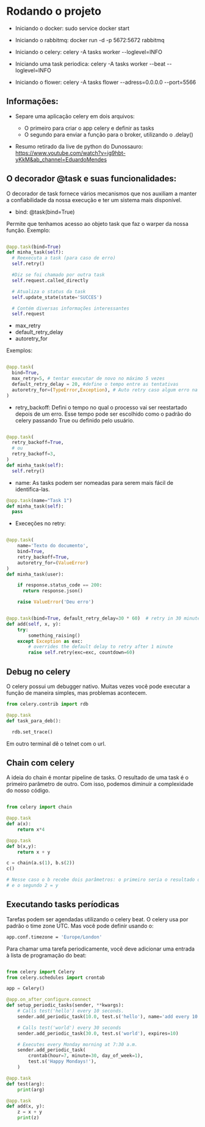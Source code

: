 # Rodando o projeto

* Iniciando o docker:
    sudo service docker start

* Iniciando o rabbitmq:
    docker run -d -p 5672:5672 rabbitmq

* Iniciando o celery:
    celery -A tasks worker --loglevel=INFO

* Iniciando uma task periodica:
    celery -A tasks worker --beat --loglevel=INFO

* Iniciando o flower:
    celery -A tasks flower --adress=0.0.0.0 --port=5566

## Informações:

* Separe uma aplicação celery em dois arquivos:
  * O primeiro para criar o app celery e definir as tasks
  * O segundo para enviar a função para o broker, utilizando o .delay()

* Resumo retirado da live de python do Dunossauro: https://www.youtube.com/watch?v=ig9hbt-yKkM&ab_channel=EduardoMendes

## O decorador @task e suas funcionalidades:

O decorador de task fornece vários mecanismos que nos auxiliam a manter a confiabilidade
da nossa execução e ter um sistema mais disponível.

* bind: @task(bind=True)

Permite que tenhamos acesso ao objeto task que faz o warper da nossa função.
Exemplo:

```python

@app.task(bind=True)
def minha_task(self):
  # Reexecuta a task (para caso de erro)
  self.retry()

  #Diz se foi chamado por outra task
  self.request.called_directly

  # Atualiza o status da task
  self.update_state(state='SUCCES')

  # Contém diversas informações interessantes
  self.request

```

* max_retry
* default_retry_delay
* autoretry_for

Exemplos:

```python

@app.task(
  bind=True,
  max_retry=5, # tentar executar de novo no máximo 5 vezes
  default_retry_delay = 20, #define o tempo entre as tentativas
  autoretry_for=(TypeError,Exception), # Auto retry caso algum erro na tupla aconteça
)

```

* retry_backoff: Defini o tempo no qual o processo vai ser reestartado depois de um erro.
Esse tempo pode ser escolhido como o padrão do celery passando True ou definido pelo usuário.

```python

@app.task(
  retry_backoff=True,
  # ou
  retry_backoff=3,
)
def minha_task(self):
  self.retry()
```

* name: As tasks podem ser nomeadas para serem mais fácil de identifica-las.

```python
@app.task(name="Task 1")
def minha_task(self):
  pass
```

* Execeções no retry:

```python

@app.task(
    name='Texto do documento',
    bind=True,
    retry_backoff=True,
    autoretry_for=(ValueError)
)
def minha_task(user):

    if response.status_code == 200:
      return response.json()

    raise ValueError('Deu erro')


@app.task(bind=True, default_retry_delay=30 * 60)  # retry in 30 minutes.
def add(self, x, y):
    try:
        something_raising()
    except Exception as exc:
        # overrides the default delay to retry after 1 minute
        raise self.retry(exc=exc, countdown=60)

```

## Debug no celery

O celery possui um debugger nativo. Muitas vezes você pode executar a função de maneira simples,
mas problemas acontecem.

```python
from celery.contrib import rdb

@app.task
def task_para_deb():

  rdb.set_trace()
```
Em outro terminal dê o telnet com o url.

## Chain com celery

A ideia do chain é montar pipeline de tasks. O resultado de uma task é o primeiro
parâmetro de outro. Com isso, podemos diminuir a complexidade do nosso código.

```python

from celery import chain

@app.task
def a(x):
    return x*4

@app.task
def b(x,y):
    return x + y

c = chain(a.s(1), b.s(2))
c()

# Nesse caso o b recebe dois parâmetros: o primeiro seria o resultado de a = x,
# e o segundo 2 = y
```

## Executando tasks períodicas

Tarefas podem ser agendadas utilizando o celery beat. O celery usa por padrão o time zone
UTC. Mas você pode definir usando o:

```sh
app.conf.timezone = 'Europe/London'
```
Para chamar uma tarefa periodicamente, você deve adicionar uma entrada à lista de programação
do beat:


```python 

from celery import Celery
from celery.schedules import crontab

app = Celery()

@app.on_after_configure.connect
def setup_periodic_tasks(sender, **kwargs):
    # Calls test('hello') every 10 seconds.
    sender.add_periodic_task(10.0, test.s('hello'), name='add every 10')

    # Calls test('world') every 30 seconds
    sender.add_periodic_task(30.0, test.s('world'), expires=10)

    # Executes every Monday morning at 7:30 a.m.
    sender.add_periodic_task(
        crontab(hour=7, minute=30, day_of_week=1),
        test.s('Happy Mondays!'),
    )

@app.task
def test(arg):
    print(arg)

@app.task
def add(x, y):
    z = x + y
    print(z)

```